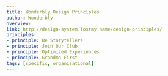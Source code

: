 ```yaml
---
title: Wonderbly Design Principles
author: Wonderbly
overview:
link: http://design-system.lostmy.name/design-principles/
principles:
- principle: Be Storytellers
- principle: Join Our Club
- principle: Optimized Experiences
- principle: Grandma First
tags: [specific, organisational]
---
```


